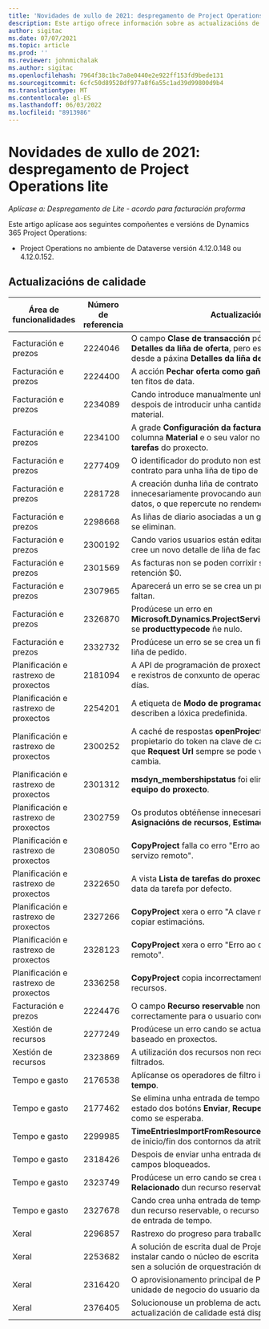 ```yaml
---
title: 'Novidades de xullo de 2021: despregamento de Project Operations lite'
description: Este artigo ofrece información sobre as actualizacións de calidade dispoñibles na versión de xullo de 2021 do despregamento de Project Operations lite.
author: sigitac
ms.date: 07/07/2021
ms.topic: article
ms.prod: ''
ms.reviewer: johnmichalak
ms.author: sigitac
ms.openlocfilehash: 7964f38c1bc7a8e0440e2e922ff153fd9bede131
ms.sourcegitcommit: 6cfc50d89528df977a8f6a55c1ad39d99800d9b4
ms.translationtype: MT
ms.contentlocale: gl-ES
ms.lasthandoff: 06/03/2022
ms.locfileid: "8913986"
---
```

# <a name="whats-new-july-2021---project-operations-lite-deployment"></a>Novidades de xullo de 2021: despregamento de Project Operations lite

_Aplícase a: Despregamento de Lite - acordo para facturación proforma_

Este artigo aplícase aos seguintes compoñentes e versións de Dynamics 365 Project Operations:

  - Project Operations no ambiente de Dataverse versión 4.12.0.148 ou 4.12.0.152.

## <a name="quality-updates"></a>Actualizacións de calidade
| **Área de funcionalidades**              | **Número de referencia** | **Actualización de calidade**                                                                                                                                                                                             |
|-------------------------------|----------------------|----------------------------------------------------------------------------------------------------------------------------------------------------------------------------------------------------------------|
| Facturación e prezos           | 2224046              | O campo **Clase de transacción** pódese editar no separador **Detalles da liña de oferta**, pero está bloqueado se está a traballar desde a páxina **Detalles da liña de oferta**.                                                                     |
| Facturación e prezos           | 2224400              | A acción **Pechar oferta como gañada** falla cando unha oferta non ten fitos de data.                                                                                                                                    |
| Facturación e prezos           | 2234089              | Cando introduce manualmente unha descrición do produto, bórrase despois de introducir unha cantidade para unha estimación de material.                                                                                                                         |
| Facturación e prezos           | 2234100              | A grade **Configuración da facturación de tarefas** non inclúe a columna **Material** e o seu valor no separador **Facturación de tarefas** do proxecto.                                                                                                       |
| Facturación e prezos           | 2277409              | O identificador do produto non está dispoñible no detalle da liña de contrato para unha liña de tipo de material.                                                                                                                                        |
| Facturación e prezos           | 2281728              | A creación dunha liña de contrato avalía de novo os datos reais innecesariamente provocando aumentos significativos no volume de datos, o que repercute no rendemento.                                                                                |
| Facturación e prezos           | 2298668              | As liñas de diario asociadas a un gasto recuperado e eliminado non se eliminan.                                                                                                                                     |
| Facturación e prezos           | 2300192              | Cando varios usuarios están editando unha factura, é posible que se cree un novo detalle de liña de factura nunha factura confirmada.                                                                                   |
| Facturación e prezos           | 2301569              | As facturas non se poden corrixir se se aplicou o importe de retención \$0.                                                                                                                                        |
| Facturación e prezos           | 2307965              | Aparecerá un erro se se crea un prezo de categoría con valores que faltan.                                                                                                                           |
| Facturación e prezos           | 2326870              | Prodúcese un erro en **Microsoft.Dynamics.ProjectService.Plugins.PostInvoiceLineDelete** se **producttypecode** ñe nulo.                                                                            |
| Facturación e prezos           | 2332732              | Prodúcese un erro se se crea un fito da liña de contrato sen unha liña de pedido.                                                                                                                |
| Planificación e rastrexo de proxectos | 2181094              | A API de programación de proxectos agora admite rexistros de PSS e rexistros de conxunto de operacións que se almacenan durante 90 días.                                                                                                                  |
| Planificación e rastrexo de proxectos | 2254201              | A etiqueta de **Modo de programación** actualízase con detalles que describen a lóxica predefinida.                                                                                                                                      |
| Planificación e rastrexo de proxectos | 2300252              | A caché de respostas **openProject** actualízase e inclúe ao propietario do token na clave de caché, **base Url**, e **Segment Url** así que **Request Url** sempre se pode volver crear se o ficheiro **base Url** cambia. |
| Planificación e rastrexo de proxectos | 2301312              | **msdyn_membershipstatus** foi eliminado da vista **Membro do equipo do proxecto**.                                                                                                                                        |
| Planificación e rastrexo de proxectos | 2302759              | Os produtos obtéñense innecesariamente nos separadores **Asignacións de recursos**, **Estimacións** e **Estimacións de gastos**.                                                                                                        |
| Planificación e rastrexo de proxectos | 2308050              | **CopyProject** falla co erro "Erro ao obter o token para falar co servizo remoto".                                                                                                                           |
| Planificación e rastrexo de proxectos | 2322650              | A vista **Lista de tarefas do proxecto** actualizouse para amosar a data da tarefa por defecto.                                                                                                            |
| Planificación e rastrexo de proxectos | 2327266              | **CopyProject** xera o erro "A clave non se atopou no dicionario" ao copiar estimacións.                                                                                                      |
| Planificación e rastrexo de proxectos | 2328123              | **CopyProject** xera o erro "Erro ao obter o token para falar co servizo remoto".                                                                                                                          |
| Planificación e rastrexo de proxectos | 2336258              | **CopyProject** copia incorrectamente os nomes de posición dos recursos.                                                                                                                                                 |
| Facturación e prezos           | 2224476              | O campo **Recurso reservable** non é o predeterminado correctamente para o usuario conectado na páxina **Uso do material**.                                                                                                            |
| Xestión de recursos           | 2277249              | Prodúcese un erro cando se actualiza un requisito de recursos non baseado en proxectos.                                                                                                            |
| Xestión de recursos           | 2323869              | A utilización dos recursos non recoñece correctamente os recursos filtrados.                                                                                                                                             |
| Tempo e gasto              | 2176538              | Aplícanse os operadores de filtro incorrectos ao control **Entrada de tempo**.                                                                                                                                                   |
| Tempo e gasto              | 2177462              | Se elimina unha entrada de tempo na grade non se actualiza o estado dos botóns **Enviar**, **Recuperar**, **Eliminar** e **Editar entrada** como se esperaba.                                                                                        |
| Tempo e gasto              | 2299985              | **TimeEntriesImportFromResourceAssignment** non mantén a hora de inicio/fin dos contornos da atribución.                                                                                                  |
| Tempo e gasto              | 2318426              | Despois de enviar unha entrada de tempo, aínda se poden editar os campos bloqueados.                                                                                                                                   |
| Tempo e gasto              | 2323749              | Prodúcese un erro cando se crea un gasto a partir do separador **Relacionado** dun recurso reservable.                                                                                                      |
| Tempo e gasto              | 2327678              | Cando crea unha entrada de tempo desde o separador **Relacionado** dun recurso reservable, o recurso principal non se pasa ao control de entrada de tempo.                                                                            |
| Xeral                       | 2296857              | Rastrexo do progreso para traballos de longa duración.                                                                                                                                                                        |
| Xeral                       | 2253682              | A solución de escrita dual de Project Operations non se debería instalar cando o núcleo de escrita dual está instalado nun ambiente sen a solución de orquestración de escrita dual.                                                |
| Xeral                       | 2316420              | O aprovisionamento principal de Project Service falla se cambia a unidade de negocio do usuario da aplicación.                                                                                                                     |
| Xeral                       | 2376405              | Solucionouse un problema de actualización causado polo editor (a actualización de calidade está dispoñible na versión 4.12.0.152)                                                                                                                     |
